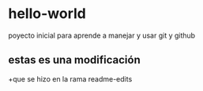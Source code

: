 # hello-world
poyecto inicial para aprende a manejar y usar git y github


## estas es una modificación 

+que se hizo en la rama readme-edits
